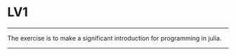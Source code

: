 # LV1

****************************************************************

The exercise is to make a significant introduction for programming in julia. 

****************************************************************
